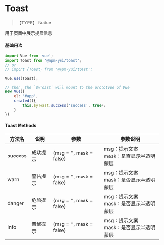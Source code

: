 # Toast
> 【TYPE】 Notice
>

用于页面中展示提示信息



#### 基础用法

```javascript
import Vue from 'vue';
import Toast from '@npm-yui/toast';
// or 
// import {Toast} from '@npm-yui/toast';

Vue.use(Toast);

// then, the `$yToast` will mount to the prototype of Vue
new Vue({
    el: '#app',
    created(){
        this.$yToast.success('success', true);
    }
})
```



#### Toast Methods

| 方法名  | 说明     | 参数                                      | 参数说明                                    |
| ------- | -------- | ----------------------------------------- | ------------------------------------------- |
| success | 成功提示 | (msg<string> = '', mask<boolean> = false) | msg：提示文案<br />mask：是否显示半透明蒙层 |
| warn    | 警告提示 | (msg<string> = '', mask<boolean> = false) | msg：提示文案<br />mask：是否显示半透明蒙层 |
| danger  | 危险提示 | (msg<string> = '', mask<boolean> = false) | msg：提示文案<br />mask：是否显示半透明蒙层 |
| info    | 普通提示 | (msg<string> = '', mask<boolean> = false) | msg：提示文案<br />mask：是否显示半透明蒙层 |

